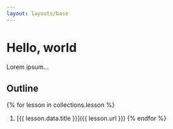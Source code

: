```yaml
---
layout: layouts/base
---
```


# Hello, world

Lorem ipsum...

## Outline

{% for lesson in collections.lesson %}

1. [{{ lesson.data.title }}]({{ lesson.url }})
   {% endfor %}
